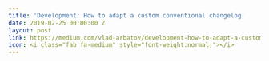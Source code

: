 ```yaml
---
title: 'Development: How to adapt a custom conventional changelog'
date: 2019-02-25 00:00:00 Z
layout: post
link: https://medium.com/vlad-arbatov/development-how-to-adapt-a-custom-conventional-changelog-33ff3b13c832
icon: <i class="fab fa-medium" style="font-weight:normal;"></i>
---
```


